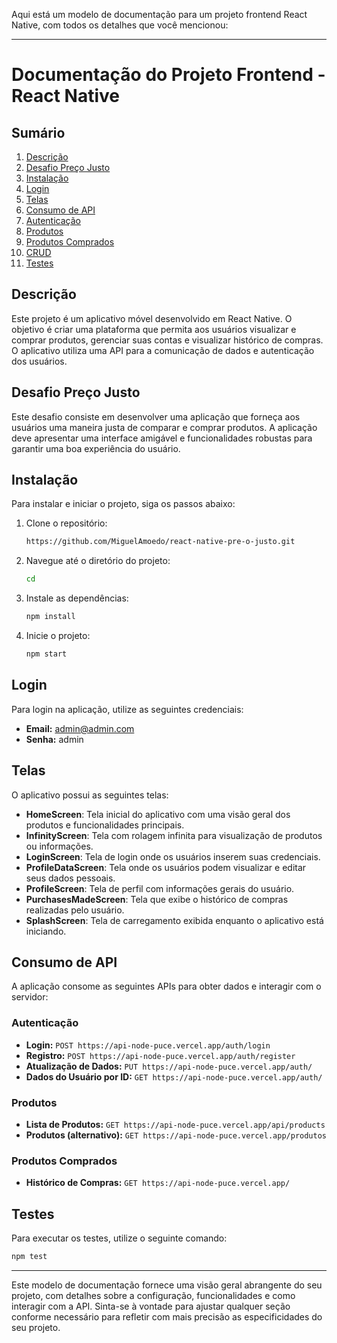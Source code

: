 Aqui está um modelo de documentação para um projeto frontend React Native, com todos os detalhes que você mencionou:

---

# Documentação do Projeto Frontend - React Native

## Sumário

1. [Descrição](#descrição)
2. [Desafio Preço Justo](#desafio-preço-justo)
3. [Instalação](#instalação)
4. [Login](#login)
5. [Telas](#telas)
6. [Consumo de API](#consumo-de-api)
7. [Autenticação](#autenticação)
8. [Produtos](#produtos)
9. [Produtos Comprados](#produtos-comprados)
10. [CRUD](#crud)
11. [Testes](#testes)

## Descrição

Este projeto é um aplicativo móvel desenvolvido em React Native. O objetivo é criar uma plataforma que permita aos usuários visualizar e comprar produtos, gerenciar suas contas e visualizar histórico de compras. O aplicativo utiliza uma API para a comunicação de dados e autenticação dos usuários.

## Desafio Preço Justo

Este desafio consiste em desenvolver uma aplicação que forneça aos usuários uma maneira justa de comparar e comprar produtos. A aplicação deve apresentar uma interface amigável e funcionalidades robustas para garantir uma boa experiência do usuário.

## Instalação

Para instalar e iniciar o projeto, siga os passos abaixo:

1. Clone o repositório:
   ```bash
   https://github.com/MiguelAmoedo/react-native-pre-o-justo.git
   ```

2. Navegue até o diretório do projeto:
   ```bash
   cd 
   ```

3. Instale as dependências:
   ```bash
   npm install
   ```

4. Inicie o projeto:
   ```bash
   npm start
   ```

## Login

Para login na aplicação, utilize as seguintes credenciais:
- **Email:** admin@admin.com
- **Senha:** admin

## Telas

O aplicativo possui as seguintes telas:

- **HomeScreen**: Tela inicial do aplicativo com uma visão geral dos produtos e funcionalidades principais.
- **InfinityScreen**: Tela com rolagem infinita para visualização de produtos ou informações.
- **LoginScreen**: Tela de login onde os usuários inserem suas credenciais.
- **ProfileDataScreen**: Tela onde os usuários podem visualizar e editar seus dados pessoais.
- **ProfileScreen**: Tela de perfil com informações gerais do usuário.
- **PurchasesMadeScreen**: Tela que exibe o histórico de compras realizadas pelo usuário.
- **SplashScreen**: Tela de carregamento exibida enquanto o aplicativo está iniciando.

## Consumo de API

A aplicação consome as seguintes APIs para obter dados e interagir com o servidor:

### Autenticação

- **Login:** `POST https://api-node-puce.vercel.app/auth/login`
- **Registro:** `POST https://api-node-puce.vercel.app/auth/register`
- **Atualização de Dados:** `PUT https://api-node-puce.vercel.app/auth/`
- **Dados do Usuário por ID:** `GET https://api-node-puce.vercel.app/auth/`

### Produtos

- **Lista de Produtos:** `GET https://api-node-puce.vercel.app/api/products`
- **Produtos (alternativo):** `GET https://api-node-puce.vercel.app/produtos`

### Produtos Comprados

- **Histórico de Compras:** `GET https://api-node-puce.vercel.app/`


## Testes

Para executar os testes, utilize o seguinte comando:

```bash
npm test
```

---

Este modelo de documentação fornece uma visão geral abrangente do seu projeto, com detalhes sobre a configuração, funcionalidades e como interagir com a API. Sinta-se à vontade para ajustar qualquer seção conforme necessário para refletir com mais precisão as especificidades do seu projeto.
